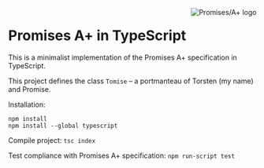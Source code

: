 
<a href="https://promisesaplus.com/">
    <img src="https://promisesaplus.com/assets/logo-small.png" alt="Promises/A+ logo"
         title="Promises/A+ 1.0 compliant" align="right" />
</a>

# Promises A+ in TypeScript
This is a minimalist implementation of the Promises A+ specification in TypeScript.

This project defines the class `Tomise` – a portmanteau of Torsten (my name) and Promise.

Installation:
```
npm install
npm install --global typescript
```

Compile project: `tsc index`

Test compliance with Promises A+ specification: `npm run-script test`
